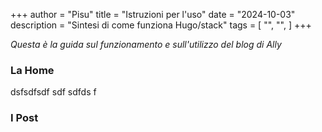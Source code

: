 +++
author = "Pisu"
title = "Istruzioni per l'uso"
date = "2024-10-03"
description = "Sintesi di come funziona Hugo/stack"
tags = [
    "",
    "",
]
+++

_Questa è la guida sul funzionamento e sull'utilizzo del blog di Ally_

<!--more-->


### La Home
dsfsdfsdf
sdf
sdfds
f


### I Post





